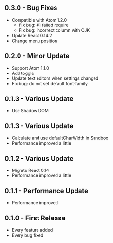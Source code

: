 ## 0.3.0 - Bug Fixes
* Compatible with Atom 1.2.0
    * Fix bug: #1 failed require
    * Fix bug: incorrect column with CJK
* Update React 0.14.2
* Change menu position

## 0.2.0 - Minor Update
* Support Atom 1.1.0
* Add toggle
* Update text editors when settings changed
* Fix bug: do not set default font-family

## 0.1.3 - Various Update
* Use Shadow DOM

## 0.1.3 - Various Update
* Calculate and use defaultCharWidth in Sandbox
* Performance improved a little

## 0.1.2 - Various Update
* Migrate React 0.14
* Performance improved a little

## 0.1.1 - Performance Update
* Performance improved

## 0.1.0 - First Release
* Every feature added
* Every bug fixed
